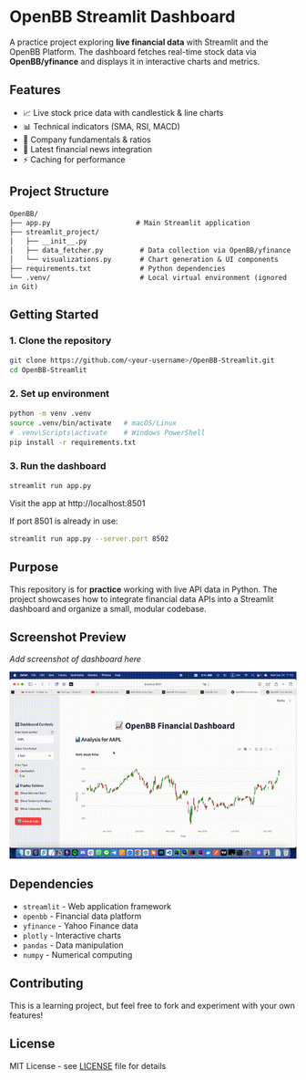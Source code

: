 # OpenBB Streamlit Dashboard

A practice project exploring **live financial data** with Streamlit and the OpenBB Platform. The dashboard fetches real-time stock data via **OpenBB/yfinance** and displays it in interactive charts and metrics.

## Features

- 📈 Live stock price data with candlestick & line charts
- 📊 Technical indicators (SMA, RSI, MACD)
- 🔎 Company fundamentals & ratios
- 📰 Latest financial news integration
- ⚡ Caching for performance

## Project Structure

```
OpenBB/
├── app.py                     # Main Streamlit application
├── streamlit_project/
│   ├── __init__.py
│   ├── data_fetcher.py         # Data collection via OpenBB/yfinance
│   └── visualizations.py       # Chart generation & UI components
├── requirements.txt            # Python dependencies
└── .venv/                      # Local virtual environment (ignored in Git)
```

## Getting Started

### 1. Clone the repository

```bash
git clone https://github.com/<your-username>/OpenBB-Streamlit.git
cd OpenBB-Streamlit
```

### 2. Set up environment

```bash
python -m venv .venv
source .venv/bin/activate   # macOS/Linux
# .venv\Scripts\activate    # Windows PowerShell
pip install -r requirements.txt
```

### 3. Run the dashboard

```bash
streamlit run app.py
```

Visit the app at http://localhost:8501

If port 8501 is already in use:

```bash
streamlit run app.py --server.port 8502
```

## Purpose

This repository is for **practice** working with live API data in Python. The project showcases how to integrate financial data APIs into a Streamlit dashboard and organize a small, modular codebase.

## Screenshot Preview

*Add screenshot of dashboard here*

![Dashboard Preview](./assets/streamlit_recording.gif)

## Dependencies

- `streamlit` - Web application framework
- `openbb` - Financial data platform
- `yfinance` - Yahoo Finance data
- `plotly` - Interactive charts
- `pandas` - Data manipulation
- `numpy` - Numerical computing

## Contributing

This is a learning project, but feel free to fork and experiment with your own features!

## License

MIT License - see [LICENSE](LICENSE) file for details
